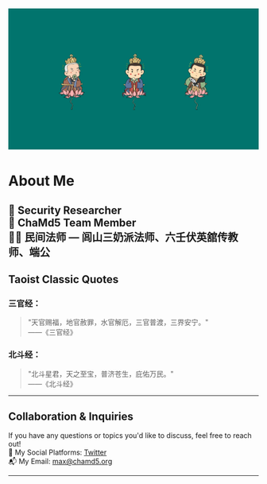 # ![Header Image](./TU.jpg)

# About Me  

🏮 **Security Researcher**  
🏯 **ChaMd5** Team Member  
🧘‍♂️ **民间法师** — **闾山三奶派法师**、**六壬伏英舘传教师**、**端公**
---

## Taoist Classic Quotes  

### 三官经：

> "天官赐福，地官赦罪，水官解厄，三官普渡，三界安宁。"  
> ——《三官经》  

### 北斗经： 

> "北斗星君，天之至宝，普济苍生，庇佑万民。"  
> ——《北斗经》  

---

## Collaboration & Inquiries  

If you have any questions or topics you'd like to discuss, feel free to reach out!  
🔗 My Social Platforms: [Twitter](https://twitter.com/MaxBaiSecurity)  
📬 My Email: [max@chamd5.org](mailto:max@chamd5.org)  

---
